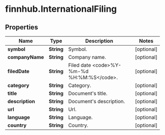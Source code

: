 # finnhub.InternationalFiling

## Properties

Name | Type | Description | Notes
------------ | ------------- | ------------- | -------------
**symbol** | **String** | Symbol. | [optional] 
**companyName** | **String** | Company name. | [optional] 
**filedDate** | **String** | Filed date &lt;code&gt;%Y-%m-%d %H:%M:%S&lt;/code&gt;. | [optional] 
**category** | **String** | Category. | [optional] 
**title** | **String** | Document&#39;s title. | [optional] 
**description** | **String** | Document&#39;s description. | [optional] 
**url** | **String** | Url. | [optional] 
**language** | **String** | Language. | [optional] 
**country** | **String** | Country. | [optional] 


